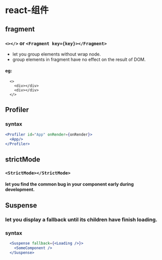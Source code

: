 # react-组件
## fragment
### ```<></>``` or ```<Fragment key={key}></Fragment>```
  - let you group elements without wrap node.
  - group elements in fragment have no effect on the result of DOM.
#### eg:
  ```JSX
    <>
      <div></div>
      <div></div>
    </>
  ```
## Profiler
### syntax
  ```jsx
  <Profiler id="App" onRender={onRender}>
    <App/>
  </Profiler>
  ``` 

## strictMode
### ```<StrictMode></StrictMode>``` 
#### let you find the common bug in your component early during development.

## Suspense
### let you display a fallback until its children have finish loading.
### syntax
  ```jsx
    <Suspense fallback={<Loading />}>
      <SomeComponent />
    </Suspense>
  ```